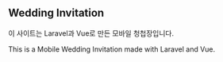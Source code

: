 ## Wedding Invitation

이 사이트는 Laravel과 Vue로 만든 모바일 청첩장입니다.

This is a Mobile Wedding Invitation made with Laravel and Vue. 